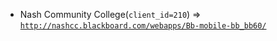  - Nash Community College(`client_id=210`) => [`http://nashcc.blackboard.com/webapps/Bb-mobile-bb_bb60/`](http://nashcc.blackboard.com/webapps/Bb-mobile-bb_bb60/)
